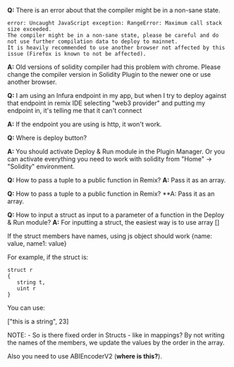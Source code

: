**Q:** There is an error about that the compiler might be in a non-sane state. 
```
error: Uncaught JavaScript exception: RangeError: Maximum call stack size exceeded.
The compiler might be in a non-sane state, please be careful and do not use further compilation data to deploy to mainnet.
It is heavily recommended to use another browser not affected by this issue (Firefox is known to not be affected).
```

**A:** Old versions of solidity compiler had this problem with chrome.
Please change the compiler version in Solidity Plugin to the newer one or use another browser.


**Q:** I am using an Infura endpoint in my app, but when I try to deploy against that endpoint in remix IDE selecting "web3 provider" and putting my endpoint in, it's telling me that it can't connect

**A:** If the endpoint you are using is http, it won't work.


**Q:** Where is deploy button?

**A:** You should activate Deploy & Run module in the Plugin Manager.
Or you can activate everything you need to work with solidity from "Home" -> "Solidity" environment.


**Q:** How to pass a tuple to a public function in Remix?
**A:** Pass it as an array.

**Q:** How to pass a tuple to a public function in Remix?
**A: Pass it as an array.

**Q:** How to input a struct as input to a parameter of a function in the Deploy & Run module?
**A:** For inputting a struct, the easiest way is to use array []

If the struct members have names, using js object should work {name: value, name1: value}

For example, if the struct is:

```
struct r 
{
   string t,
   uint r
}
```

You can use:

["this is a string", 23]

NOTE: - So is there fixed order in Structs - like in mappings?  By not writing the names of the members, we update the values by the order in the array.

Also you need to use ABIEncoderV2 (**where is this?**).





